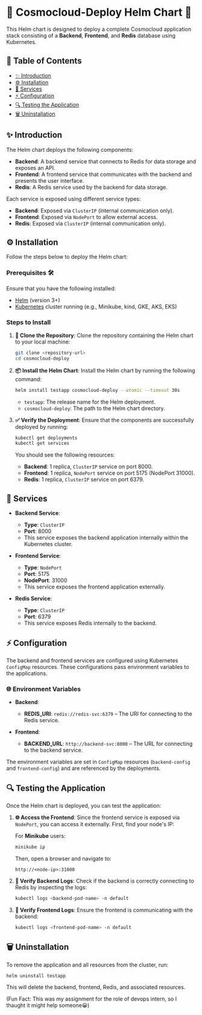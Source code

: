 
# 🌌 Cosmocloud-Deploy Helm Chart 🚀

This Helm chart is designed to deploy a complete Cosmocloud application stack consisting of a **Backend**, **Frontend**, and **Redis** database using Kubernetes. 

## 📜 Table of Contents
- [✨ Introduction](#-introduction)
- [⚙️ Installation](#-installation)
- [🔗 Services](#-services)
- [⚡ Configuration](#-configuration)
- [🔍 Testing the Application](#-testing-the-application)
- [🗑️ Uninstallation](#️-uninstallation)

## ✨ Introduction

The Helm chart deploys the following components:

- **Backend**: A backend service that connects to Redis for data storage and exposes an API.
- **Frontend**: A frontend service that communicates with the backend and presents the user interface.
- **Redis**: A Redis service used by the backend for data storage.

Each service is exposed using different service types:

- **Backend**: Exposed via `ClusterIP` (internal communication only).
- **Frontend**: Exposed via `NodePort` to allow external access.
- **Redis**: Exposed via `ClusterIP` (internal communication only).

## ⚙️ Installation

Follow the steps below to deploy the Helm chart:

### Prerequisites 🛠️
Ensure that you have the following installed:
- [Helm](https://helm.sh/docs/intro/install/) (version 3+)
- [Kubernetes](https://kubernetes.io/docs/setup/) cluster running (e.g., Minikube, kind, GKE, AKS, EKS)


### Steps to Install

1. **📂 Clone the Repository**:
   Clone the repository containing the Helm chart to your local machine:
   ```bash
   git clone <repository-url>
   cd cosmocloud-deploy
   ```

2. **📦 Install the Helm Chart**:
   Install the Helm chart by running the following command:
   ```bash
   helm install testapp cosmocloud-deploy --atomic --timeout 30s
   ```

   - `testapp`: The release name for the Helm deployment.
   - `cosmocloud-deploy`: The path to the Helm chart directory.

3. **✅ Verify the Deployment**:
   Ensure that the components are successfully deployed by running:
   ```bash
   kubectl get deployments 
   kubectl get services 
   ```

   You should see the following resources:
   - **Backend**: 1 replica, `ClusterIP` service on port 8000.
   - **Frontend**: 1 replica, `NodePort` service on port 5175 (NodePort 31000).
   - **Redis**: 1 replica, `ClusterIP` service on port 6379.

## 🔗 Services

- **Backend Service**: 
  - **Type**: `ClusterIP`
  - **Port**: 8000
  - This service exposes the backend application internally within the Kubernetes cluster.
  
- **Frontend Service**: 
  - **Type**: `NodePort`
  - **Port**: 5175
  - **NodePort**: 31000
  - This service exposes the frontend application externally.

- **Redis Service**: 
  - **Type**: `ClusterIP`
  - **Port**: 6379
  - This service exposes Redis internally to the backend.

## ⚡ Configuration

The backend and frontend services are configured using Kubernetes `ConfigMap` resources. These configurations pass environment variables to the applications.

### 🌐 Environment Variables

- **Backend**:
  - **REDIS_URI**: `redis://redis-svc:6379` – The URI for connecting to the Redis service.

- **Frontend**:
  - **BACKEND_URL**: `http://backend-svc:8000` – The URL for connecting to the backend service.

The environment variables are set in `ConfigMap` resources (`backend-config` and `frontend-config`) and are referenced by the deployments.


## 🔍 Testing the Application

Once the Helm chart is deployed, you can test the application:

1. **🌐 Access the Frontend**:
   Since the frontend service is exposed via `NodePort`, you can access it externally. First, find your node's IP:
   
   For **Minikube** users:
   ```bash
   minikube ip
   ```

   Then, open a browser and navigate to:
   ```
   http://<node-ip>:31000
   ```

2. **📄 Verify Backend Logs**:
   Check if the backend is correctly connecting to Redis by inspecting the logs:
   ```bash
   kubectl logs <backend-pod-name> -n default
   ```

3. **📄 Verify Frontend Logs**:
   Ensure the frontend is communicating with the backend:
   ```bash
   kubectl logs <frontend-pod-name> -n default
   ```

## 🗑️ Uninstallation

To remove the application and all resources from the cluster, run:
```bash
helm uninstall testapp
```

This will delete the backend, frontend, Redis, and associated resources.

(Fun Fact: This was my assignment for the role of devops intern, so I thaught it might help someone😀)
